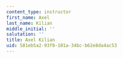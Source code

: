 ```yaml
---
content_type: instructor
first_name: Axel
last_name: Kilian
middle_initial: ''
salutation: ''
title: Axel Kilian
uid: 581eb5a2-93f0-101a-34bc-b62e8da4ac53
---
```

